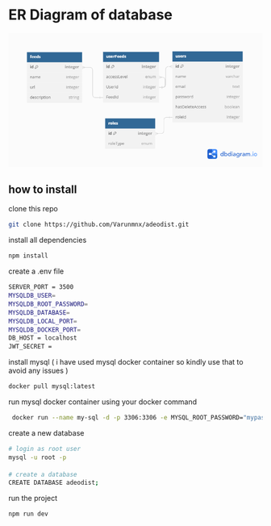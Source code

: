 # ER Diagram of database
![High Level Overview](./docs/ER.png)


## how to install 

clone this repo
```bash
git clone https://github.com/Varunmnx/adeodist.git
```
install all dependencies
```bash
npm install
```

create a .env file
```bash
SERVER_PORT = 3500
MYSQLDB_USER= 
MYSQLDB_ROOT_PASSWORD=
MYSQLDB_DATABASE=
MYSQLDB_LOCAL_PORT=
MYSQLDB_DOCKER_PORT=
DB_HOST = localhost
JWT_SECRET = 
```

install mysql ( i have used mysql docker container so kindly use that to avoid any issues )
```bash
docker pull mysql:latest
```

run mysql docker container using your docker command
```bash
 docker run --name my-sql -d -p 3306:3306 -e MYSQL_ROOT_PASSWORD="mypass" mysql:latest
```
create a new database
```bash
# login as root user
mysql -u root -p

# create a database 
CREATE DATABASE adeodist;
```

run the project
```bash
npm run dev
```
